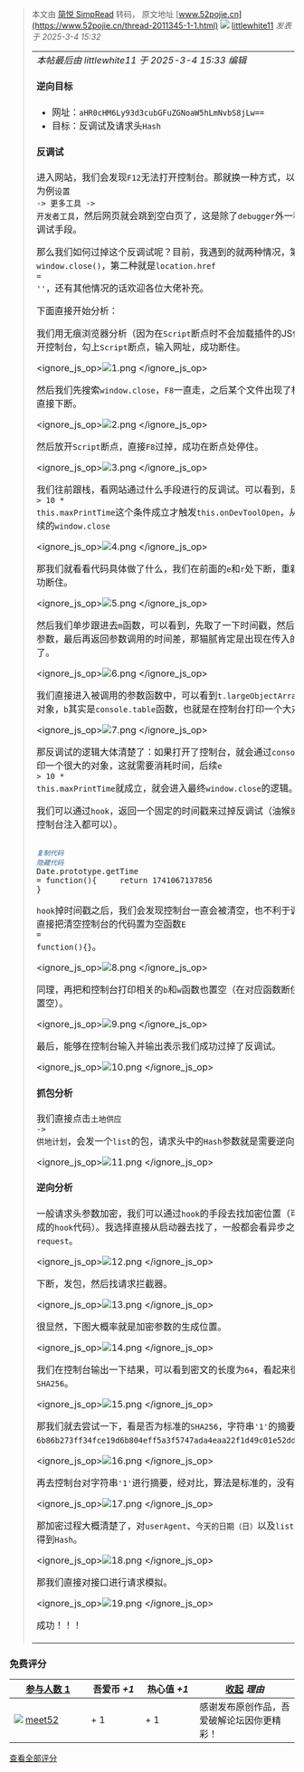 > 本文由 [简悦 SimpRead](http://ksria.com/simpread/) 转码， 原文地址 [www.52pojie.cn](https://www.52pojie.cn/thread-2011345-1-1.html) ![](https://static.52pojie.cn/static/image/common/online_member.gif) [littlewhite11](home.php?mod=space&uid=2327812) _发表于 2025-3-4 15:32_<table cellspacing="0" cellpadding="0"><tbody><tr><td class="t_f" id="postmessage_52512554"><i class="pstatus">本帖最后由 littlewhite11 于 2025-3-4 15:33 编辑</i><br><h4 id="52512554_逆向目标" class="">逆向目标</h4><ul><li class="">网址：<code>aHR0cHM6Ly93d3cubGFuZGNoaW5hLmNvbS8jLw==</code></li><li>目标：反调试及请求头<code>Hash</code></li></ul><h4 id="52512554_反调试">反调试</h4><p>进入网站，我们会发现<code>F12</code>无法打开控制台。那就换一种方式，以谷歌浏览器为例<code>设置 -&gt; 更多工具 -&gt; 开发者工具</code>，然后网页就会跳到空白页了，这是除了<code>debugger</code>外一种经典的反调试手段。</p><p>那么我们如何过掉这个反调试呢？目前，我遇到的就两种情况，第一种就是<code>window.close()</code>，第二种就是<code>location.href = ''</code>，还有其他情况的话欢迎各位大佬补充。</p><p>下面直接开始分析：</p><p>我们用无痕浏览器分析（因为在<code>Script</code>断点时不会加载插件的JS代码），打开控制台，勾上<code>Script</code>断点，输入网址，成功断住。</p><p><ignore_js_op><img src="https://attach.52pojie.cn/forum/202503/04/152953qdpdeiipi2isup2s.png" alt="1.png" title="1.png" border="0" class="zoom" style="max-width: 100%; max-height: 100%;"> </ignore_js_op></p><p>然后我们先搜索<code>window.close</code>，<code>F8</code>一直走，之后某个文件出现了相关代码，直接下断。</p><p><ignore_js_op><img src="https://attach.52pojie.cn/forum/202503/04/152955ywmmwuu2277m7pkk.png" alt="2.png" title="2.png" border="0" class="zoom" style="max-width: 100%; max-height: 100%;"> </ignore_js_op></p><p>然后放开<code>Script</code>断点，直接<code>F8</code>过掉，成功在断点处停住。</p><p><ignore_js_op><img src="https://attach.52pojie.cn/forum/202503/04/152957gd4q7o1g1b7xtbr9.png" alt="3.png" title="3.png" border="0" class="zoom" style="max-width: 100%; max-height: 100%;"> </ignore_js_op></p><p>我们往前跟栈，看网站通过什么手段进行的反调试。可以看到，是<code>e &gt; 10 * this.maxPrintTime</code>这个条件成立才触发<code>this.onDevToolOpen</code>，从而触发后续的<code>window.close</code></p><p><ignore_js_op><img src="https://attach.52pojie.cn/forum/202503/04/153000mpyryyzyzx4o0rrv.png" alt="4.png" title="4.png" border="0" class="zoom" style="max-width: 100%; max-height: 100%;"> </ignore_js_op></p><p>那我们就看看代码具体做了什么，我们在前面的<code>e</code>和<code>r</code>处下断，重新请求，成功断住。</p><p><ignore_js_op><img src="https://attach.52pojie.cn/forum/202503/04/153002nqagooucrc9r1r9m.png" alt="5.png" title="5.png" border="0" class="zoom" style="max-width: 100%; max-height: 100%;"> </ignore_js_op></p><p>然后我们单步跟进去<code>m</code>函数，可以看到，先取了一下时间戳，然后调用传进的参数，最后再返回参数调用的时间差，那猫腻肯定是出现在传入的函数中了。</p><p><ignore_js_op><img src="https://attach.52pojie.cn/forum/202503/04/153004rfssu0aan3pkuhsh.png" alt="6.png" title="6.png" border="0" class="zoom" style="max-width: 100%; max-height: 100%;"> </ignore_js_op></p><p>我们直接进入被调用的参数函数中，可以看到<code>t.largeObjectArray</code>是一个大对象，<code>b</code>其实是<code>console.table</code>函数，也就是在控制台打印一个大对象。</p><p><ignore_js_op><img src="https://attach.52pojie.cn/forum/202503/04/153006mli2xs3ih3x6hli3.png" alt="7.png" title="7.png" border="0" class="zoom" style="max-width: 100%; max-height: 100%;"> </ignore_js_op></p><p>那反调试的逻辑大体清楚了：如果打开了控制台，就会通过<code>console.table</code>打印一个很大的对象，这就需要消耗时间，后续<code>e &gt; 10 * this.maxPrintTime</code>就成立，就会进入最终<code>window.close</code>的逻辑。</p><p>我们可以通过<code>hook</code>，返回一个固定的时间戳来过掉反调试（油猴或者直接在控制台注入都可以）。</p><pre><em class="CopyMyCode" style="cursor: pointer; font-size: 12px; color: rgb(51, 102, 153) !important;"> 复制代码</em><em class="hideCode" style="cursor: pointer; font-size: 12px; color: rgb(51, 102, 153) !important;"> 隐藏代码<br></em><code class="js hljs language-javascript">Date.prototype.getTime = function(){
&nbsp; &nbsp; return 1741067137856
}</code></pre><p><code>hook</code>掉时间戳之后，我们会发现控制台一直会被清空，也不利于调试，我们直接把清空控制台的代码置为空函数<code>E = function(){}</code>。</p><p><ignore_js_op><img src="https://attach.52pojie.cn/forum/202503/04/153008q3td3mbztdkmjzkt.png" alt="8.png" title="8.png" border="0" class="zoom" style="max-width: 100%; max-height: 100%;"> </ignore_js_op></p><p>同理，再把和控制台打印相关的<code>b</code>和<code>w</code>函数也置空（在对应函数断住的时候去置空）。</p><p><ignore_js_op><img src="https://attach.52pojie.cn/forum/202503/04/153010l1nl98y22ly8l3g1.png" alt="9.png" title="9.png" border="0" class="zoom" style="max-width: 100%; max-height: 100%;"> </ignore_js_op></p><p>最后，能够在控制台输入并输出表示我们成功过掉了反调试。</p><p><ignore_js_op><img src="https://attach.52pojie.cn/forum/202503/04/153013b1bedqsmj9eeoems.png" alt="10.png" title="10.png" border="0" class="zoom" style="max-width: 100%; max-height: 100%;"> </ignore_js_op></p><h4 id="52512554_抓包分析">抓包分析</h4><p>我们直接点击<code>土地供应 -&gt; 供地计划</code>，会发一个<code>list</code>的包，请求头中的<code>Hash</code>参数就是需要逆向的参数。</p><p><ignore_js_op><img src="https://attach.52pojie.cn/forum/202503/04/153015u3gpcb136p4j6n9b.png" alt="11.png" title="11.png" border="0" class="zoom" style="max-width: 100%; max-height: 100%;"> </ignore_js_op></p><h4 id="52512554_逆向分析">逆向分析</h4><p>一般请求头参数加密，我们可以通过<code>hook</code>的手段去找加密位置（可以去找现成的<code>hook</code>代码）。我选择直接从启动器去找了，一般都会看异步之前的<code>request</code>。</p><p><ignore_js_op><img src="https://attach.52pojie.cn/forum/202503/04/153017x46zlf0x50555f55.png" alt="12.png" title="12.png" border="0" class="zoom" style="max-width: 100%; max-height: 100%;"> </ignore_js_op></p><p>下断，发包，然后找请求拦截器。</p><p><ignore_js_op><img src="https://attach.52pojie.cn/forum/202503/04/153019pk97q7c2zcd3m8oh.png" alt="13.png" title="13.png" border="0" class="zoom" style="max-width: 100%; max-height: 100%;"> </ignore_js_op></p><p>很显然，下图大概率就是加密参数的生成位置。</p><p><ignore_js_op><img src="https://attach.52pojie.cn/forum/202503/04/153021rr2sn7q54nnr75rc.png" alt="14.png" title="14.png" border="0" class="zoom" style="max-width: 100%; max-height: 100%;"> </ignore_js_op></p><p>我们在控制台输出一下结果，可以看到密文的长度为<code>64</code>，看起来很像<code>SHA256</code>。</p><p><ignore_js_op><img src="https://attach.52pojie.cn/forum/202503/04/153024hrgzpswyww4ep76r.png" alt="15.png" title="15.png" border="0" class="zoom" style="max-width: 100%; max-height: 100%;"> </ignore_js_op></p><p>那我们就去尝试一下，看是否为标准的<code>SHA256</code>，字符串<code>'1'</code>的摘要为<code>6b86b273ff34fce19d6b804eff5a3f5747ada4eaa22f1d49c01e52ddb7875b4b</code>。</p><p><ignore_js_op><img src="https://attach.52pojie.cn/forum/202503/04/153026kc719rll111ygtul.png" alt="16.png" title="16.png" border="0" class="zoom" style="max-width: 100%; max-height: 100%;"> </ignore_js_op></p><p>再去控制台对字符串<code>'1'</code>进行摘要，经对比，算法是标准的，没有魔改。</p><p class=""><ignore_js_op><img src="https://attach.52pojie.cn/forum/202503/04/153028cqv2y2j2bj9m94z8.png" alt="17.png" title="17.png" border="0" class="zoom" style="max-width: 100%; max-height: 100%;"> </ignore_js_op></p><p>那加密过程大概清楚了，对<code>userAgent</code>、<code>今天的日期（日）</code>以及<code>list</code>进行<code>SHA256</code>得到<code>Hash</code>。</p><p class=""><ignore_js_op><img src="https://attach.52pojie.cn/forum/202503/04/153030m0tq0ywnw2knmdzm.png" alt="18.png" title="18.png" border="0" class="zoom" style="max-width: 100%; max-height: 100%;"> </ignore_js_op></p><p class="">那我们直接对接口进行请求模拟。</p><p><ignore_js_op><img src="https://attach.52pojie.cn/forum/202503/04/153032sxh0shd7ha7xe976.png" alt="19.png" title="19.png" border="0" class="zoom" style="max-width: 100%; max-height: 100%;"> </ignore_js_op></p><p class="">成功！！！</p></td></tr></tbody></table>

### 免费评分

<table class="ratl"><tbody><tr><th class="xw1" width="120"><a href="forum.php?mod=misc&amp;action=viewratings&amp;tid=2011345&amp;pid=52512554" onclick="showWindow('viewratings', this.href)" title="查看全部评分">参与人数 1</a></th><th class="xw1" width="80">吾爱币 <i>+1</i></th><th class="xw1" width="80">热心值 <i>+1</i></th><th><a href="javascript:;" onclick="toggleRatelogCollapse('ratelog_52512554', this);" class="y xi2 op">收起</a> <i class="txt_h">理由</i></th></tr></tbody><tbody class="ratl_l"><tr id="rate_52512554_2260153"><td><a href="home.php?mod=space&amp;uid=2260153" target="_blank"><img src="https://avatar.52pojie.cn/data/avatar/002/26/01/53_avatar_small.jpg" onerror="this.onerror=null;this.src='https://avatar.52pojie.cn/images/noavatar_small.gif'"></a> <a href="home.php?mod=space&amp;uid=2260153" target="_blank">meet52</a></td><td class="xi1">+ 1</td><td class="xi1">+ 1</td><td class="xg1">感谢发布原创作品，吾爱破解论坛因你更精彩！</td></tr></tbody></table>

[查看全部评分](forum.php?mod=misc&action=viewratings&tid=2011345&pid=52512554 "查看全部评分")